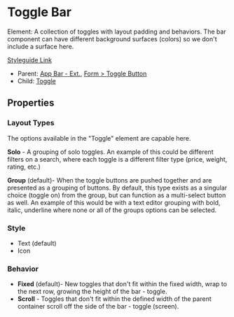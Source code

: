 # Toggle Bar

Element: A collection of toggles with layout padding and behaviors.  The bar component can have different background surfaces (colors) so we don't include a surface here.

[Styleguide Link](https://zpl.io/adyA535)

- Parent: [App Bar - Ext.](https://github.com/able-app/docs/blob/d689178b930c7095c750671b112985ac09eccd08/controls/components/appbar/app-bar-ext.md),  [Form > Toggle Button](https://github.com/able-app/docs/blob/d689178b930c7095c750671b112985ac09eccd08/controls/components/form/togglebutton.md)
- Child: [Toggle](https://github.com/able-app/docs/blob/7fce4c938ec276d881761d80876efe894b9b88e1/controls/%CE%B5%20elements/toggle/toggle.md)

## Properties

### Layout Types

The options available in the "Toggle" element are capable here.

**Solo** - A grouping of solo toggles. An example of this could be different filters on a search, where each toggle is a different filter type (price, weight, rating, etc.) 

**Group** (default)- When the toggle buttons are pushed together and are presented as a grouping of buttons.  By default, this type exists as a singular choice (toggle on) from the group, but can function as a multi-select button as well.  An example of this would be with a text editor grouping with bold, italic, underline where none or all of the groups options can be selected. 

### Style

- Text (default)
- Icon

### Behavior

- **Fixed** (default)- New toggles that don't fit within the fixed width, wrap to the next row, growing the height of the bar - toggle.
- **Scroll** - Toggles that don't fit within the defined width of the parent container scroll off the side of the bar - toggle (screen).

